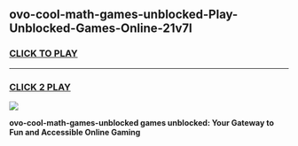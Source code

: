 
## ovo-cool-math-games-unblocked-Play-Unblocked-Games-Online-21v7l
<h3>
<a href="https://premium76.site?title=ovo-cool-math-games-unblocked&ref=25A">CLICK TO PLAY</a></h3>
<hr>

<h3>
<a href="https://premium76.site?title=ovo-cool-math-games-unblocked&ref=25A">CLICK 2 PLAY</a>
  
</h3>

<a href="https://premium76.site?title=ovo-cool-math-games-unblocked&ref=25A"><img src="https://clearcache.store/games.png"></a>


**ovo-cool-math-games-unblocked games unblocked: Your Gateway to Fun and Accessible Online Gaming**
